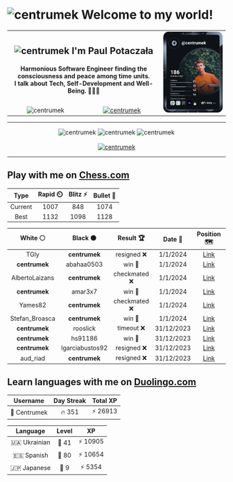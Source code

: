 <h1>
  <img
    src="https://emojis.slackmojis.com/emojis/images/1531849430/4246/blob-sunglasses.gif"
    width="30"
    alt="centrumek"
  />
  Welcome to my world!
</h1>

<table>
  <tbody>
    <tr>
      <td align="center" width="70%" colspan="2">
        <h2>
          <img
            src="https://raw.githubusercontent.com/MartinHeinz/MartinHeinz/master/wave.gif"
            width="30px"
            alt="centrumek"
          />
          I'm Paul Potaczała
        </h2>
        <h4>
          Harmonious Software Engineer finding the consciousness and peace among time units.
          <br/>
          I talk about Tech, Self-Development and Well-Being. 🌿🧘🚀
        </h4>
      </td>
      <td width="30%" rowspan="2">
        <a href="https://app.daily.dev/centrumek">
          <img
            src="./devcard.svg"
            alt="centrumek"
          />
        </a>
      </td>
    </tr>
    <tr align="center">
      <td>
        <img
          src="https://komarev.com/ghpvc/?username=centrumek&label=visitors&color=0e75b6&style=flat"
          alt="centrumek"
        >
      </td>
      <td>
        <a href="https://stackoverflow.com/users/14496012/centrumek">
          <img
            src="https://stackoverflow.com/users/flair/14496012.png?theme=dark"
            alt="centrumek"
          >
        </a>
      </td>
    </tr>
  </tbody>
</table>

---
<div align="center">
  <img 
    src="https://github-readme-stats.vercel.app/api?username=centrumek&show_icons=true&count_private=true&theme=dark&hide_border=true&hide=issues,contribs&bg_color=00000000"
    alt="centrumek"
  />
  <img
    src="https://github-readme-stats.vercel.app/api/top-langs/?username=centrumek&layout=compact&hide_border=true&theme=dark&bg_color=00000000&langs_count=6&exclude_repo=air-statistic-app"
    alt="centrumek"
  />
  <img 
    src="https://github-readme-streak-stats.herokuapp.com?user=centrumek&theme=dark&hide_border=true&background=FFFFFF00"
    alt="centrumek"
  />
  <br/>
  <br/>
  <a href="https://www.buymeacoffee.com/centrumek">
    <img
      src="https://cdn.buymeacoffee.com/buttons/v2/default-orange.png"
      height="50"
      width="210"
      alt="centrumek"
    />
  </a>
</div>

---

## Play with me on [Chess.com](https://www.chess.com/member/centrumek)

<div align="center">
<!--START_SECTION:chessStats-->
<!-- Automatically generated with https://github.com/Balastrong/chess-stats-action -->

| Type | Rapid ⏲️ | Blitz ⚡ | Bullet 🔫 |
|:---:|:---:|:---:|:---:|
| Current | 1007 | 848 | 1074 |
| Best | 1132 | 1098 | 1128 |

| White ⚪ | Black ⚫ | Result 🏆 | Date 📅 | Position 🗺️ | Type 🕕 |
|:---:|:---:|:---:|:---:|:---:|:---:|
| TGly | **centrumek** | resigned ❌ | 1/1/2024 | <a href="http://www.ee.unb.ca/cgi-bin/tervo/fen.pl?select=8/6pp/8/2pQ1k2/8/5KPP/PP6/8 b - -">Link</a> | Blitz |
| **centrumek** | abahaa0503 | win 🥇 | 1/1/2024 | <a href="http://www.ee.unb.ca/cgi-bin/tervo/fen.pl?select=8/pp1r3k/2pB1p2/2P3p1/1P2P2p/PN3P2/2R5/2K5 b - -">Link</a> | Blitz |
| AlbertoLaizans | **centrumek** | checkmated ❌ | 1/1/2024 | <a href="http://www.ee.unb.ca/cgi-bin/tervo/fen.pl?select=8/8/8/pQk1P3/P3KP1p/6rP/8/8 b - -">Link</a> | Blitz |
| **centrumek** | amar3x7 | win 🥇 | 1/1/2024 | <a href="http://www.ee.unb.ca/cgi-bin/tervo/fen.pl?select=r3r3/p2k4/6p1/3p4/3NnR2/1P2P3/PBP3K1/R7 b - -">Link</a> | Blitz |
| Yames82 | **centrumek** | checkmated ❌ | 1/1/2024 | <a href="http://www.ee.unb.ca/cgi-bin/tervo/fen.pl?select=r5n1/p7/n1R4r/1p2kR1p/2p5/2P5/P1B3PP/5K2 b - -">Link</a> | Blitz |
| Stefan_Broasca | **centrumek** | win 🥇 | 1/1/2024 | <a href="http://www.ee.unb.ca/cgi-bin/tervo/fen.pl?select=K7/1q6/1k6/8/8/8/8/8 w - -">Link</a> | Blitz |
| **centrumek** | rooslick | timeout ❌ | 31/12/2023 | <a href="http://www.ee.unb.ca/cgi-bin/tervo/fen.pl?select=r7/2pk1p2/p1p5/Pn5p/8/1Pq3P1/K3r3/8 w - -">Link</a> | Blitz |
| **centrumek** | hs91186 | win 🥇 | 31/12/2023 | <a href="http://www.ee.unb.ca/cgi-bin/tervo/fen.pl?select=8/7R/7Q/3p3k/5P2/5P2/P1P4P/5R1K b - -">Link</a> | Blitz |
| **centrumek** | lgarciabustos92 | resigned ❌ | 31/12/2023 | <a href="http://www.ee.unb.ca/cgi-bin/tervo/fen.pl?select=r3kb2/p4p1p/2r5/8/1P6/P6P/5KP1/nN6 w q -">Link</a> | Blitz |
| aud_riad | **centrumek** | resigned ❌ | 31/12/2023 | <a href="http://www.ee.unb.ca/cgi-bin/tervo/fen.pl?select=8/ppp2k2/2np4/8/3P3B/2P5/P1P1R1PP/R5K1 b - -">Link</a> | Blitz |

<!--END_SECTION:chessStats-->
</div>

## Learn languages with me on [Duolingo.com](https://www.duolingo.com/profile/Centrumek)

<div align="center">
<!--START_SECTION:duolingoStats-->
<!-- Automatically generated with https://github.com/centrumek/duolingo-readme-stats-->

| Username | Day Streak | Total XP |
|:---:|:---:|:---:|
| 👤 Centrumek | 🔥 351 | ⚡ 26913 |

| Language | Level | XP |
|:---:|:---:|:---:|
| 🇺🇦 Ukrainian | 👑 41 | ⚡ 10905 |
| 🇪🇸 Spanish | 👑 80 | ⚡ 10654 |
| 🇯🇵 Japanese | 👑 9 | ⚡ 5354 |

<!--END_SECTION:duolingoStats-->
</div>
<!--
**centrumek/centrumek** is a ✨ _special_ ✨ repository because its `README.md` (this file) appears on your GitHub profile.

Here are some ideas to get you started:

- 🔭 I’m currently working on ...
- 🌱 I’m currently learning ...
- 👯 I’m looking to collaborate on ...
- 🤔 I’m looking for help with ...
- 💬 Ask me about ...
- 📫 How to reach me: ...
- 😄 Pronouns: ...
- ⚡ Fun fact: ...
-->
